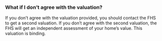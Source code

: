 ###  What if I don’t agree with the valuation?

If you don’t agree with the valuation provided, you should contact the FHS to
get a second valuation. If you don’t agree with the second valuation, the FHS
will get an independent assessment of your home’s value. This valuation is
binding.
